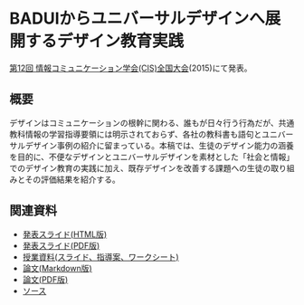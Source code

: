 # BADUIからユニバーサルデザインへ展開するデザイン教育実践
[第12回 情報コミュニケーション学会(CIS)全国大会](http://www.cis.gr.jp/zenkoku.html)(2015)にて発表。

## 概要
デザインはコミュニケーションの根幹に関わる、誰もが日々行う行為だが、共通教科情報の学習指導要領には明示されておらず、各社の教科書も語句とユニバーサルデザイン事例の紹介に留まっている。本稿では、生徒のデザイン能力の涵養を目的に、不便なデザインとユニバーサルデザインを素材とした「社会と情報」でのデザイン教育の実践に加え、既存デザインを改善する課題への生徒の取り組みとその評価結果を紹介する。

## 関連資料
- [発表スライド(HTML版)](http://saireya.github.io/thesis/2015CIS-design/slide.tex.xml)
- [発表スライド(PDF版)](https://www.slideshare.net/saireya/slide-cis2015)
- [授業資料(スライド、指導案、ワークシート)](https://saireya.gitbooks.io/plan-informatics/content/design)
- [論文(Markdown版)](thesis.md)
- [論文(PDF版)](https://www.scribd.com/doc/255147300)
- [ソース](https://github.com/saireya/thesis/tree/gh-pages/2015CIS-design)
